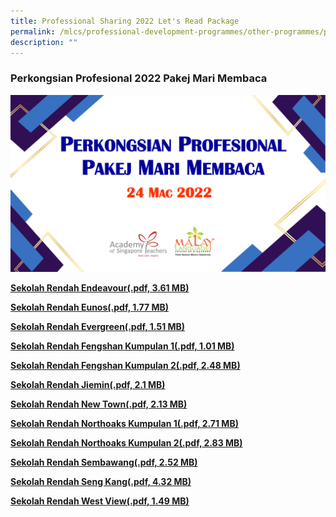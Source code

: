 ```yaml
---
title: Professional Sharing 2022 Let's Read Package
permalink: /mlcs/professional-development-programmes/other-programmes/professional-sharing-2022-lets-read/
description: ""
---
```

### Perkongsian Profesional 2022 Pakej Mari Membaca

![Perkongsian Profesional 2022 Pakej Mari Membaca](/images/download.png)

**[Sekolah Rendah Endeavour(.pdf, 3.61 MB)](/files/sekolah-rendah-endeavour.pdf)**

**[Sekolah Rendah Eunos(.pdf, 1.77 MB)](/files/sekolah-rendah-eunos.pdf)**

**[Sekolah Rendah Evergreen(.pdf, 1.51 MB)](/files/sekolah-rendah-evergreen.pdf)**

**[Sekolah Rendah Fengshan Kumpulan 1(.pdf, 1.01 MB)](/files/sekolah-rendah-fengshan-1.pdf)**

**[Sekolah Rendah Fengshan Kumpulan 2(.pdf, 2.48 MB)](/files/sekolah-rendah-fengshan-2.pdf)**

**[Sekolah Rendah Jiemin(.pdf, 2.1 MB)](/files/sekolah-rendah-jiemin.pdf)**

**[Sekolah Rendah New Town(.pdf, 2.13 MB)](/files/sekolah-rendah-new-town.pdf)**

**[Sekolah Rendah Northoaks Kumpulan 1(.pdf, 2.71 MB)](/files/sekolah-rendah-northoaks-1.pdf)**

**[Sekolah Rendah Northoaks Kumpulan 2(.pdf, 2.83 MB)](https://academyofsingaporeteachers.moe.edu.sg/docs/librariesprovider6/slaid-perkongsian-profesional-2022-pakej-mari-membaca/sekolah-rendah-northoaks-2.pdf?sfvrsn=9ddb813_2 "Sekolah Rendah Northoaks Kumpulan 2")**

**[Sekolah Rendah Sembawang(.pdf, 2.52 MB)](https://academyofsingaporeteachers.moe.edu.sg/docs/librariesprovider6/slaid-perkongsian-profesional-2022-pakej-mari-membaca/sekolah-rendah-sembawang.pdf?sfvrsn=7528f590_2 "Sekolah Rendah Sembawang")**

**[Sekolah Rendah Seng Kang(.pdf, 4.32 MB)](https://academyofsingaporeteachers.moe.edu.sg/docs/librariesprovider6/slaid-perkongsian-profesional-2022-pakej-mari-membaca/sekolah-rendah-seng-kang.pdf?sfvrsn=a059ff7_2 "Sekolah Rendah Seng Kang")**

**[Sekolah Rendah West View(.pdf, 1.49 MB)](https://academyofsingaporeteachers.moe.edu.sg/docs/librariesprovider6/slaid-perkongsian-profesional-2022-pakej-mari-membaca/sekolah-rendah-west-view.pdf?sfvrsn=9311c5a8_2 "Sekolah Rendah West View")**